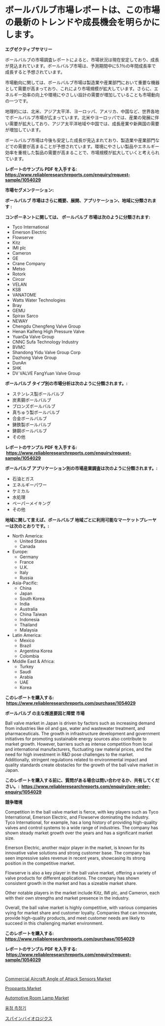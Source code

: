 <p><h1>ボールバルブ市場レポートは、この市場の最新のトレンドや成長機会を明らかにします。</h1></p><p><strong>エグゼクティブサマリー</strong></p>
<p><p>ボールバルブの市場調査レポートによると、市場状況は現在安定しており、成長が見込まれています。ボールバルブ市場は、予測期間中に5.1％の年間成長率で成長すると予想されています。</p><p>市場動向に関しては、ボールバルブ市場は製造業や産業部門において重要な機器として需要が高まっており、これにより市場規模が拡大しています。さらに、エネルギー効率の向上や環境にやさしい設計の需要が増加していることも市場動向の一つです。</p><p>地理的には、北米、アジア太平洋、ヨーロッパ、アメリカ、中国など、世界各地でボールバルブ市場が広まっています。北米やヨーロッパでは、産業の発展に伴い需要が拡大しており、アジア太平洋地域や中国では、成長産業や新興国の需要が増加しています。</p><p>ボールバルブ市場は今後も安定した成長が見込まれており、製造業や産業部門などでの需要が高まることが予想されています。環境にやさしい製品やエネルギー効率を重視した製品の需要が高まることで、市場規模が拡大していくと考えられています。</p></p>
<p><strong>レポートのサンプル PDF を入手する: <a href="https://www.reliableresearchreports.com/enquiry/request-sample/1054029">https://www.reliableresearchreports.com/enquiry/request-sample/1054029</a></strong></p>
<p><strong>市場セグメンテーション:</strong></p>
<p><strong> ボールバルブ 市場はさらに概要、展開、アプリケーション、地域に分類されます :</strong></p>
<p><strong>コンポーネントに関しては、 ボールバルブ 市場は次のように分類されます: &nbsp;</strong></p>
<p><ul><li>Tyco International</li><li>Emerson Electric</li><li>Flowserve</li><li>Kitz</li><li>IMI plc</li><li>Cameron</li><li>GE</li><li>Crane Company</li><li>Metso</li><li>Rotork</li><li>Circor</li><li>VELAN</li><li>KSB</li><li>VANATOME</li><li>Watts Water Technologies</li><li>Bray</li><li>GEMU</li><li>Spirax Sarco</li><li>NEWAY</li><li>Chengdu Chengfeng Valve Group</li><li>Henan Kaifeng High Pressure Valve</li><li>YuanDa Valve Group</li><li>CNNC Sufa Technology Industry</li><li>BVMC</li><li>Shandong Yidu Valve Group Corp</li><li>Dazhong Valve Group</li><li>DunAn</li><li>SHK</li><li>DV VALVE
    FangYuan Valve Group</li></ul></p>
<p><strong> ボールバルブ タイプ別の市場分析は次のように分類されます。:</strong></p>
<p><ul><li>ステンレス製ボールバルブ</li><li>炭素鋼ボールバルブ</li><li>ブロンズボールバルブ</li><li>真ちゅう製ボールバルブ</li><li>合金ボールバルブ</li><li>鋳鉄製ボールバルブ</li><li>鋳鋼ボールバルブ</li><li>その他</li></ul></p>
<p><strong>レポートのサンプル PDF を入手する: &nbsp;<a href="https://www.reliableresearchreports.com/enquiry/request-sample/1054029">https://www.reliableresearchreports.com/enquiry/request-sample/1054029</a></strong></p>
<p><strong> ボールバルブ アプリケーション別の市場産業調査は次のように分類されます。:</strong></p>
<p><ul><li>石油とガス</li><li>エネルギーパワー</li><li>ケミカル</li><li>水処理</li><li>ペーパーメイキング</li><li>その他</li></ul></p>
<p><strong>地域に関して言えば、ボールバルブ 地域ごとに利用可能なマーケットプレーヤーは次のとおりです。:</strong></p>
<p><ul>
    <li>
        North America:
        <ul>
            <li>United States</li>
            <li>Canada</li>
        </ul>
    </li>
    <li>
        Europe:
        <ul>
            <li>Germany</li>
            <li>France</li>
            <li>U.K.</li>
            <li>Italy</li>
            <li>Russia</li>
        </ul>
    </li>
    <li>
        Asia-Pacific:
        <ul>
            <li>China</li>
            <li>Japan</li>
            <li>South Korea</li>
            <li>India</li>
            <li>Australia</li>
            <li>China Taiwan</li>
            <li>Indonesia</li>
            <li>Thailand</li>
            <li>Malaysia</li>
        </ul>
    </li>
    <li>
        Latin America:
        <ul>
            <li>Mexico</li>
            <li>Brazil</li>
            <li>Argentina Korea</li>
            <li>Colombia</li>
        </ul>
    </li>
    <li>
        Middle East & Africa:
        <ul>
            <li>Turkey</li>
            <li>Saudi</li>
            <li>Arabia</li>
            <li>UAE</li>
            <li>Korea</li>
        </ul>
    </li>
    </ul></p>
<p><strong>このレポートを購入する: &nbsp;<a href="https://www.reliableresearchreports.com/purchase/1054029">https://www.reliableresearchreports.com/purchase/1054029</a></strong></p>
<p><strong>ボールバルブ の主な推進要因と障壁 市場</strong></p>
<p><p>Ball valve market in Japan is driven by factors such as increasing demand from industries like oil and gas, water and wastewater treatment, and pharmaceuticals. The growth in infrastructure development and government initiatives for promoting sustainable energy sources also contribute to market growth. However, barriers such as intense competition from local and international manufacturers, fluctuating raw material prices, and the need for high investment in R&D pose challenges to the market. Additionally, stringent regulations related to environmental impact and quality standards create obstacles for the growth of the ball valve market in Japan.</p></p>
<p><strong>このレポートを購入する前に、質問がある場合は問い合わせるか、共有してください。:&nbsp; <a href="https://www.reliableresearchreports.com/enquiry/pre-order-enquiry/1054029">https://www.reliableresearchreports.com/enquiry/pre-order-enquiry/1054029</a></strong></p>
<p><strong>競争環境</strong></p>
<p><p>Competition in the ball valve market is fierce, with key players such as Tyco International, Emerson Electric, and Flowserve dominating the industry. Tyco International, for example, has a long history of providing high-quality valves and control systems to a wide range of industries. The company has shown steady market growth over the years and has a significant market size.</p><p>Emerson Electric, another major player in the market, is known for its innovative valve solutions and strong customer base. The company has seen impressive sales revenue in recent years, showcasing its strong position in the competitive market.</p><p>Flowserve is also a key player in the ball valve market, offering a variety of valve products for different applications. The company has shown consistent growth in the market and has a sizeable market share.</p><p>Other notable players in the market include Kitz, IMI plc, and Cameron, each with their own strengths and market presence in the industry.</p><p>Overall, the ball valve market is highly competitive, with various companies vying for market share and customer loyalty. Companies that can innovate, provide high-quality products, and meet customer needs are likely to succeed in this challenging market environment.</p></p>
<p><strong>このレポートを購入する: &nbsp; <a href="https://www.reliableresearchreports.com/purchase/1054029">https://www.reliableresearchreports.com/purchase/1054029</a></strong></p>
<p><strong>レポートのサンプル PDF を入手する: &nbsp;<a href="https://www.reliableresearchreports.com/enquiry/request-sample/1054029">https://www.reliableresearchreports.com/enquiry/request-sample/1054029</a></strong><strong></strong></p>
<p>&nbsp;</p>
<p><p><a href="https://github.com/Krish2023na/Market-Research-Report-List-3/blob/main/commercial-aircraft-angle-of-attack-sensors-market.md">Commercial Aircraft Angle of Attack Sensors Market</a></p><p><a href="https://boundless-drawbridge-702.notion.site/Proppants-Market-Size-Evaluating-its-Market-Trends-Growth-and-Projections-2024-2031-aa2f0debeadb4b6fba486757052d789e">Proppants Market</a></p><p><a href="https://view.publitas.com/reportprime-1/automotive-room-lamp-market-size-share-trends-analysis-report-by-application-regional-outlook-competitive-strategies-and-segment-forecasts-2023-2030/">Automotive Room Lamp Market</a></p><p><a href="https://github.com/vs10l4sfg5c/Market-Research-Report-List-1/blob/main/4636721188723.md">융점 측정기</a></p><p><a href="https://github.com/zekaoe592392/Market-Research-Report-List-1/blob/main/6215310188817.md">スパインバイオロジクス</a></p></p>